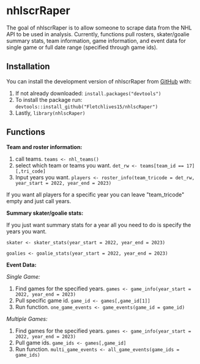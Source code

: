 
# nhlscrRaper

<!-- badges: start -->
<!-- badges: end -->

The goal of nhlscrRaper is to allow someone to scrape data from the NHL API to be used in analysis. Currently, functions pull rosters, skater/goalie summary stats, team information, game information, and event data for single game or full date range (specified through game ids).

## Installation

You can install the development version of nhlscrRaper from [GitHub](https://github.com/) with:

1. If not already downloaded: `install.packages("devtools")`
2. To install the package run: `devtools::install_github("Fletchlives15/nhlscRaper")`
3. Lastly, `library(nhlscRaper)`

## Functions

**Team and roster information:**

1. call teams. `teams <- nhl_teams()`
2. select which team or teams you want. `det_rw <- teams[team_id == 17][,tri_code]`
3. Input years you want. `players <- roster_info(team_tricode = det_rw, year_start = 2022, year_end = 2023)`

If you want all players for a specific year you can leave "team_tricode" empty and just call years.


**Summary skater/goalie stats:**

If you just want summary stats for a year all you need to do is specify the years you want. 

`skater <- skater_stats(year_start = 2022, year_end = 2023)`

`goalies <- goalie_stats(year_start = 2022, year_end = 2023)`

**Event Data:**

*Single Game:*

1. Find games for the specified years. `games <- game_info(year_start = 2022, year_end = 2023)`
2. Pull specific game id. `game_id <- games[,game_id[1]]`
3. Run function. `one_game_events <- game_events(game_id = game_id)`

*Multiple Games:*

1. Find games for the specified years. `games <- game_info(year_start = 2022, year_end = 2023)`
2. Pull game ids. `game_ids <- games[,game_id]`
3. Run function. `multi_game_events <- all_game_events(game_ids = game_ids)`


